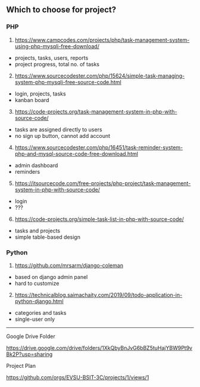 <!--
## Hi there 👋

**Here are some ideas to get you started:**

🙋‍♀️ A short introduction - what is your organization all about?
🌈 Contribution guidelines - how can the community get involved?
👩‍💻 Useful resources - where can the community find your docs? Is there anything else the community should know?
🍿 Fun facts - what does your team eat for breakfast?
🧙 Remember, you can do mighty things with the power of [Markdown](https://docs.github.com/github/writing-on-github/getting-started-with-writing-and-formatting-on-github/basic-writing-and-formatting-syntax)
-->

## Which to choose for project?

### PHP

1. https://www.campcodes.com/projects/php/task-management-system-using-php-mysqli-free-download/

  * projects, tasks, users, reports
  * project progress, total no. of tasks

2. https://www.sourcecodester.com/php/15624/simple-task-managing-system-php-mysqli-free-source-code.html

  * login, projects, tasks
  * kanban board

3. https://code-projects.org/task-management-system-in-php-with-source-code/

  * tasks are assigned directly to users
  * no sign up button, cannot add account

4. https://www.sourcecodester.com/php/16451/task-reminder-system-php-and-mysql-source-code-free-download.html

  * admin dashboard
  * reminders

5. https://itsourcecode.com/free-projects/php-project/task-management-system-in-php-with-source-code/

  * login
  * ???

6. https://code-projects.org/simple-task-list-in-php-with-source-code/

  * tasks and projects
  * simple table-based design

### Python

1. https://github.com/mrsarm/django-coleman

  * based on django admin panel
  * hard to customize

2. https://technicalblog.saimachaity.com/2019/09/todo-application-in-python-django.html

  * categories and tasks
  * single-user only


----

Google Drive Folder

https://drive.google.com/drive/folders/1XkQbyBnJvG6bBZ5tuHajYBW9Pt9vBk2P?usp=sharing

Project Plan

https://github.com/orgs/EVSU-BSIT-3C/projects/1/views/1
